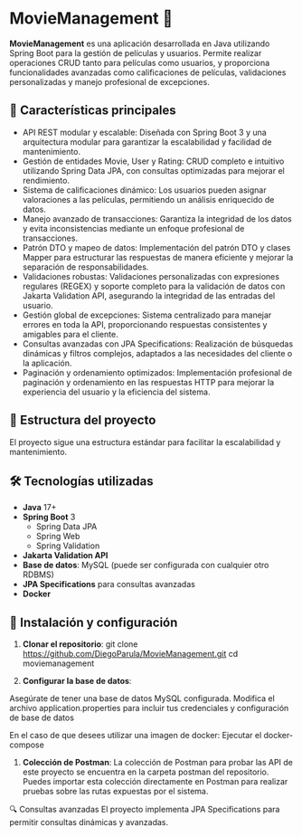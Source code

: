 # MovieManagement 🎥

**MovieManagement** es una aplicación desarrollada en Java utilizando Spring Boot para la gestión de películas y usuarios. Permite realizar operaciones CRUD tanto para películas como usuarios, y proporciona funcionalidades avanzadas como calificaciones de películas, validaciones personalizadas y manejo profesional de excepciones.

## 🚀 Características principales
- API REST modular y escalable: Diseñada con Spring Boot 3 y una arquitectura modular para garantizar la escalabilidad y facilidad de mantenimiento.
- Gestión de entidades Movie, User y Rating: CRUD completo e intuitivo utilizando Spring Data JPA, con consultas optimizadas para mejorar el rendimiento.
- Sistema de calificaciones dinámico: Los usuarios pueden asignar valoraciones a las películas, permitiendo un análisis enriquecido de datos.
- Manejo avanzado de transacciones: Garantiza la integridad de los datos y evita inconsistencias mediante un enfoque profesional de transacciones.
- Patrón DTO y mapeo de datos: Implementación del patrón DTO y clases Mapper para estructurar las respuestas de manera eficiente y mejorar la separación de responsabilidades.
- Validaciones robustas: Validaciones personalizadas con expresiones regulares (REGEX) y soporte completo para la validación de datos con Jakarta Validation API, asegurando la integridad de las entradas del usuario.
- Gestión global de excepciones: Sistema centralizado para manejar errores en toda la API, proporcionando respuestas consistentes y amigables para el cliente.
- Consultas avanzadas con JPA Specifications: Realización de búsquedas dinámicas y filtros complejos, adaptados a las necesidades del cliente o la aplicación.
- Paginación y ordenamiento optimizados: Implementación profesional de paginación y ordenamiento en las respuestas HTTP para mejorar la experiencia del usuario y la eficiencia del sistema.

## 📁 Estructura del proyecto

El proyecto sigue una estructura estándar para facilitar la escalabilidad y mantenimiento.

## 🛠️ Tecnologías utilizadas

- **Java** 17+
- **Spring Boot** 3
  - Spring Data JPA
  - Spring Web
  - Spring Validation
- **Jakarta Validation API**
- **Base de datos**: MySQL (puede ser configurada con cualquier otro RDBMS)
- **JPA Specifications** para consultas avanzadas
- **Docker** 

## 🚧 Instalación y configuración

1. **Clonar el repositorio**:
   git clone https://github.com/DiegoParula/MovieManagement.git
   cd moviemanagement

1. **Configurar la base de datos**:

Asegúrate de tener una base de datos MySQL configurada.
Modifica el archivo application.properties para incluir tus credenciales y configuración de base de datos

En el caso de que desees utilizar una imagen de docker:
Ejecutar el docker-compose 

1. **Colección de Postman**:
La colección de Postman para probar las API de este proyecto se encuentra en la carpeta postman del repositorio. Puedes importar esta colección directamente en Postman para realizar pruebas sobre las rutas expuestas por el sistema.

🔍 Consultas avanzadas
El proyecto implementa JPA Specifications para permitir consultas dinámicas y avanzadas.
